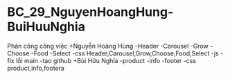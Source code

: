 # BC_29_NguyenHoangHung-BuiHuuNghia
Phân công công việc
+Nguyễn Hoàng Hùng
    -Header
    -Carousel
    -Grow
    -Choose
    -Food
    -Select
    -css Header,Carousel,Grow,Choose,Food,Select
    -js
    -fix lỗi main
    -tạo github
+Bùi Hữu Nghĩa
    -product
    -info
    -footer
    -css product,info,footera